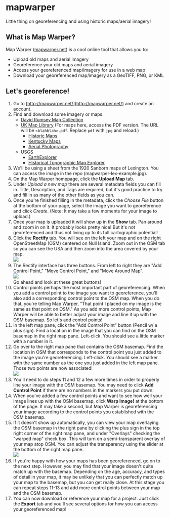 # mapwarper
Little thing on georeferencing and using historic maps/aerial imagery!

## What is Map Warper?

Map Warper ([mapwarper.net](http://mapwarper.net/)) is a cool online tool that allows you to:
- Upload old maps and aerial imagery
- Georeference your old maps and aerial imagery
- Access your georeferenced map/imagery for use in a web map
- Download your georeferenced map/imagery as a GeoTIFF, PNG, or KML

## Let's georeference!

1. Go to [http://mapwarper.net/](http://mapwarper.net/) and create an account.
2.  Find and download some imagery or maps.
	- [David Rumsey Map Collection](http://www.davidrumsey.com/)
	- [UK Map Library](http://libguides.uky.edu/content.php?pid=52957&sid=388147) (For maps here, access the PDF version. The URL will be `<blahblah>.pdf`. Replace `pdf` with `jpg` and reload.)
		- [Historic Maps](http://libguides.uky.edu/content.php?pid=52957&sid=388968)
		- [Kentucky Maps](http://libguides.uky.edu/content.php?pid=52957&sid=433530)
		- [Aerial Photography](http://libguides.uky.edu/content.php?pid=52957&sid=433690)
	- USGS
		- [EarthExplorer](http://earthexplorer.usgs.gov/)
		- [Historical Topographic Map Explorer](http://historicalmaps.arcgis.com/usgs/)
3. We'll be using a sheet from the 1920 Sanborn maps of Lexington. You can access the image in the repo (mapwarper-lex-example.jpg).
4. On the Map Warper homepage, click the **Upload Map** tab.
5. Under *Upload a new map* there are several metadata fields you can fill in. Title,  Description, and Tags are required, but it's good practice to try and fill in as many of the other fields as you can.
6. Once you're finished filling in the metadata, click the *Choose File* button at the bottom of your page, select the image you want to georeference and click *Create*. (Note: It may take a few moments for your image to upload.)
7. Once your map is uploaded it will show up in the **Show** tab. Pan around and zoom in on it. It probably looks pretty nice! But it's not georeferenced and thus not living up to its full cartographic potential!
8. Click the **Rectify** tab. You will see on the left your map and on the right OpenStreetMap (OSM) centered on Null Island. Zoom out in the OSM tab so you can see the USA and then zoom into the area covered by your map.<br>![](http://i1185.photobucket.com/albums/z344/buspainter2005/mapwarper1_zpsmhhurzrd.png)
9. The Rectify interface has three buttons. From left to right they are "Add Control Point," "Move Control Point," and "Move Around Map".<br>![](http://i1185.photobucket.com/albums/z344/buspainter2005/mapwarper2_zpsucmrlxpv.png)<br>Go ahead and look at these great buttons!
10. Control points perhaps the most important part of georeferencing. When you add a control point to the image you want to georeference, you'll also add a corresponding control point to the OSM map. When you do that, you're telling Map Warper, "That point I placed on my image is the same as that point on OSM." As you add more control points, Map Warper will be able to better adjust your image and line it up with the OSM basemap. So let's add control points!
11. In the left map pane, click the "Add Control Point" button (Pencil w/ a plus sign). Find a location in the image that you can find on the OSM basemap in the right map pane. Left-click. You should see a little marker with a number in it.
12. Go over to the right map pane that contains the OSM basemap. Find the location in OSM that corresponds to the control point you just added to the image you're georeferencing. Left-click. You should see a marker with the same number as the one you just added in the left map pane. Those two points are now associated!<br>![](http://i1185.photobucket.com/albums/z344/buspainter2005/mapwarper3_zpsvf2iltyz.png)
13. You'll need to do steps 11 and 12 a few more times in order to properly line your image with the OSM basemap. You may need to click **Add Control Point** if there are no numbers in the markers you put down.
14. When you've added a few control points and want to see how well your image lines up with the OSM basemap, click **Warp Image!** at the bottom of the page. It may take a second, but Map Warper is georeferencing your image according to the control points you established with the OSM basemap.
15. If it doesn't show up automatically, you can view your map overlaying the OSM basemap in the right pane by clicking the plus sign in the top right corner of the right map pane, and under "Overlays" checking the "warped map" check box. This will turn on a semi-transparent overlay of your map atop OSM. You can adjust the transparency using the slider at the bottom of the right map pane.<br>![](http://i1185.photobucket.com/albums/z344/buspainter2005/mapwarper4_zpsd034wgwc.png)
16. If you're happy with how your maps has been georeferenced, go on to the next step. However, you may find that your image doesn't quite match up with the basemap. Depending on the age, accuracy, and types of detail in your map, it may be unlikely that you can perfectly match up your map to the basemap, but you can get really close. At this stage you can repeat steps 11-13 and add more control points between your map and the OSM basemap.
17. You can now download or reference your map for a project. Just click the **Export** tab and you'll see several options for how you can access your georeferenced map!